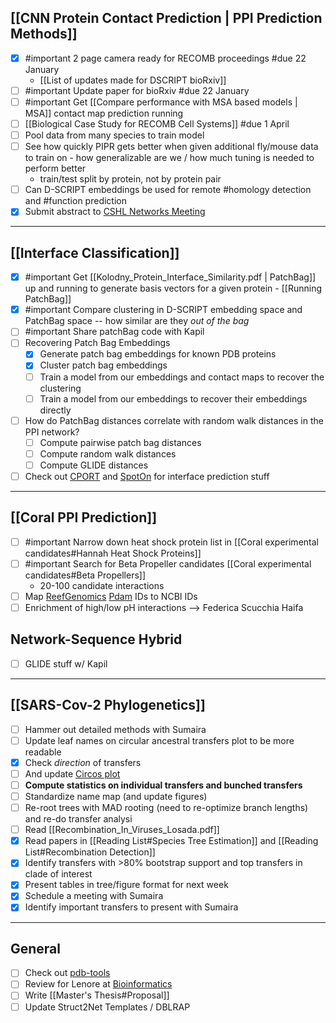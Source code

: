 ## [[CNN Protein Contact Prediction | PPI Prediction Methods]]
- [x] #important 2 page camera ready for RECOMB proceedings #due 22 January
    - [[List of updates made for DSCRIPT bioRxiv]]
- [ ] #important Update paper for bioRxiv #due 22 January
- [ ] #important Get [[Compare performance with MSA based models | MSA]] contact map prediction running
- [ ] [[Biological Case Study for RECOMB Cell Systems]] #due 1 April
- [ ] Pool data from many species to train model
- [ ] See how quickly PIPR gets better when given additional fly/mouse data to train on - how generalizable are we / how much tuning is needed to perform better
    - train/test split by protein, not by protein pair
- [ ] Can D-SCRIPT embeddings be used for remote #homology detection and #function prediction
- [x] Submit abstract to [CSHL Networks Meeting](https://meetings.cshl.edu/meetings.aspx?meet=NETWORK&year=21)

---
## [[Interface Classification]]
- [x] #important Get [[Kolodny_Protein_Interface_Similarity.pdf | PatchBag]] up and running to generate basis vectors for a given protein - [[Running PatchBag]]
- [x] #important Compare clustering in D-SCRIPT embedding space and PatchBag space -- how similar are they _out of the bag_
- [ ] #important Share patchBag code with Kapil
- [ ] Recovering Patch Bag Embeddings
    - [x] Generate patch bag embeddings for known PDB proteins
    - [x] Cluster patch bag embeddings
    - [ ] Train a model from our embeddings and contact maps to recover the clustering
    - [ ] Train a model from our embeddings to recover their embeddings directly
- [ ] How do PatchBag distances correlate with random walk distances in the PPI network?
    - [ ] Compute pairwise patch bag distances
    - [ ] Compute random walk distances
    - [ ] Compute GLIDE distances
- [ ] Check out [CPORT](http://alcazar.science.uu.nl/services/CPORT/) and [SpotOn](https://alcazar.science.uu.nl/cgi/services/SPOTON/spoton/) for interface prediction stuff

---
## [[Coral PPI Prediction]]
- [ ] #important Narrow down heat shock protein list in [[Coral experimental candidates#Hannah Heat Shock Proteins]]
- [ ] #important Search for Beta Propeller candidates [[Coral experimental candidates#Beta Propellers]]
    - 20-100 candidate interactions 
- [ ] Map [ReefGenomics](http://pdam.reefgenomics.org/) [Pdam](https://www.nature.com/articles/s41598-018-34459-8) IDs to NCBI IDs
- [ ] Enrichment of high/low pH interactions --> Federica Scucchia Haifa

## Network-Sequence Hybrid
- [ ] GLIDE stuff w/ Kapil

---
## [[SARS-Cov-2 Phylogenetics]]
- [ ] Hammer out detailed methods with Sumaira
- [ ] Update leaf names on circular ancestral transfers plot to be more readable
- [x] Check _direction_ of transfers
- [ ] And update [Circos plot](http://mkweb.bcgsc.ca/tableviewer/)
- [ ] **Compute statistics on individual transfers and bunched transfers**
- [ ] Standardize name map (and update figures)
- [ ] Re-root trees with MAD rooting (need to re-optimize branch lengths) and re-do transfer analysi
- [ ] Read [[Recombination_In_Viruses_Losada.pdf]]
- [x] Read papers in [[Reading List#Species Tree Estimation]] and [[Reading List#Recombination Detection]]
- [x] Identify transfers with >80% bootstrap support and top transfers in clade of interest
- [x] Present tables in tree/figure format for next week
- [x] Schedule a meeting with Sumaira
- [x] Identify important transfers to present with Sumaira

---
## General

- [ ] Check out [pdb-tools](https://github.com/haddocking/pdb-tools)
- [ ] Review for Lenore at [Bioinformatics](https://mc.manuscriptcentral.com/bioinformatics)
- [ ] Write [[Master's Thesis#Proposal]]
- [ ] Update Struct2Net Templates / DBLRAP